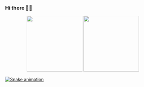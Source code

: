 ### Hi there 🤘🏻

<div align="center" display="inline-block">
  <a href="https://github.com/JoaoKshesek">
  <img height="180em" src="https://github-readme-stats.vercel.app/api?username=JoaoKshesek&show_icons=true&theme=midnight-purple&include_all_commits=true&count_private=true"/>
  <img height="180em" src="https://github-readme-stats.vercel.app/api/top-langs/?username=JoaoKshesek&layout=compact&langs_count=7&theme=midnight-purple"/>
</div>

 
  ![Snake animation](https://github.com/JoaoKshesek/JoaoKshesek/blob/output/github-contribution-grid-snake.svg)
 
</div>
